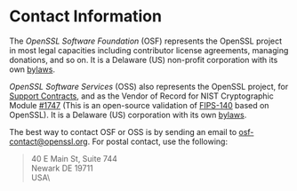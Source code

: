 Contact Information
===================

The *OpenSSL Software Foundation* (OSF) represents the OpenSSL project in
most legal capacities including contributor license agreements, managing
donations, and so on. It is a Delaware (US) non-profit corporation with its
own [bylaws](/policies/osf-bylaws.pdf).

*OpenSSL Software Services* (OSS) also represents the OpenSSL project, for
[Support Contracts](/support/contracts.html), and as the Vendor of Record
for NIST Cryptographic Module
[\#1747](https://csrc.nist.gov/projects/cryptographic-module-validation-program/Certificate/1747)
(This is an open-source validation of [FIPS-140](/docs/fips.html) based on
OpenSSL). It is a Delaware (US) corporation with its own
[bylaws](/policies/oss-bylaws.pdf).

The best way to contact OSF or OSS is by sending an email to
<osf-contact@openssl.org>. For postal contact, use the following:

> 40 E Main St, Suite 744\
> Newark DE 19711\
> USA\
